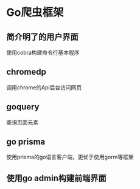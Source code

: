 # Go爬虫框架

## 简介明了的用户界面

使用cobra构建命令行基本程序

## chromedp

调用chrome的Api后台访问网页

## goquery

查询页面元素

## go prisma

使用prisma的go语言客户端，更优于使用gorm等框架

## 使用go admin构建前端界面

